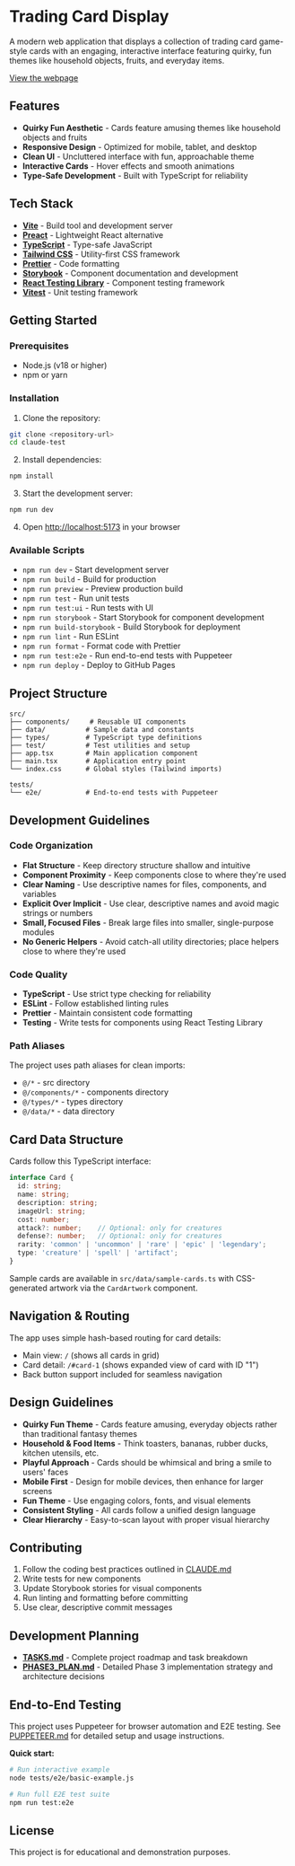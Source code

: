 # Trading Card Display

A modern web application that displays a collection of trading card game-style cards with an
engaging, interactive interface featuring quirky, fun themes like household objects, fruits, and everyday items.

[View the webpage](https://noahsug.github.io/claude-test/)

## Features

- **Quirky Fun Aesthetic** - Cards feature amusing themes like household objects and fruits
- **Responsive Design** - Optimized for mobile, tablet, and desktop
- **Clean UI** - Uncluttered interface with fun, approachable theme
- **Interactive Cards** - Hover effects and smooth animations
- **Type-Safe Development** - Built with TypeScript for reliability

## Tech Stack

- **[Vite](https://vitejs.dev/)** - Build tool and development server
- **[Preact](https://preactjs.com/)** - Lightweight React alternative
- **[TypeScript](https://www.typescriptlang.org/)** - Type-safe JavaScript
- **[Tailwind CSS](https://tailwindcss.com/)** - Utility-first CSS framework
- **[Prettier](https://prettier.io/)** - Code formatting
- **[Storybook](https://storybook.js.org/)** - Component documentation and development
- **[React Testing Library](https://testing-library.com/)** - Component testing framework
- **[Vitest](https://vitest.dev/)** - Unit testing framework

## Getting Started

### Prerequisites

- Node.js (v18 or higher)
- npm or yarn

### Installation

1. Clone the repository:

```bash
git clone <repository-url>
cd claude-test
```

2. Install dependencies:

```bash
npm install
```

3. Start the development server:

```bash
npm run dev
```

4. Open [http://localhost:5173](http://localhost:5173) in your browser

### Available Scripts

- `npm run dev` - Start development server
- `npm run build` - Build for production
- `npm run preview` - Preview production build
- `npm run test` - Run unit tests
- `npm run test:ui` - Run tests with UI
- `npm run storybook` - Start Storybook for component development
- `npm run build-storybook` - Build Storybook for deployment
- `npm run lint` - Run ESLint
- `npm run format` - Format code with Prettier
- `npm run test:e2e` - Run end-to-end tests with Puppeteer
- `npm run deploy` - Deploy to GitHub Pages

## Project Structure

```
src/
├── components/     # Reusable UI components
├── data/          # Sample data and constants
├── types/         # TypeScript type definitions
├── test/          # Test utilities and setup
├── app.tsx        # Main application component
├── main.tsx       # Application entry point
└── index.css      # Global styles (Tailwind imports)

tests/
└── e2e/           # End-to-end tests with Puppeteer
```

## Development Guidelines

### Code Organization

- **Flat Structure** - Keep directory structure shallow and intuitive
- **Component Proximity** - Keep components close to where they're used
- **Clear Naming** - Use descriptive names for files, components, and variables
- **Explicit Over Implicit** - Use clear, descriptive names and avoid magic strings or numbers
- **Small, Focused Files** - Break large files into smaller, single-purpose modules
- **No Generic Helpers** - Avoid catch-all utility directories; place helpers close to where they're used

### Code Quality

- **TypeScript** - Use strict type checking for reliability
- **ESLint** - Follow established linting rules
- **Prettier** - Maintain consistent code formatting
- **Testing** - Write tests for components using React Testing Library

### Path Aliases

The project uses path aliases for clean imports:

- `@/*` - src directory
- `@/components/*` - components directory
- `@/types/*` - types directory
- `@/data/*` - data directory

## Card Data Structure

Cards follow this TypeScript interface:

```typescript
interface Card {
  id: string;
  name: string;
  description: string;
  imageUrl: string;
  cost: number;
  attack?: number;    // Optional: only for creatures
  defense?: number;   // Optional: only for creatures  
  rarity: 'common' | 'uncommon' | 'rare' | 'epic' | 'legendary';
  type: 'creature' | 'spell' | 'artifact';
}
```

Sample cards are available in `src/data/sample-cards.ts` with CSS-generated artwork via the `CardArtwork` component.

## Navigation & Routing

The app uses simple hash-based routing for card details:

- Main view: `/` (shows all cards in grid)
- Card detail: `/#card-1` (shows expanded view of card with ID "1")
- Back button support included for seamless navigation

## Design Guidelines

- **Quirky Fun Theme** - Cards feature amusing, everyday objects rather than traditional fantasy themes
- **Household & Food Items** - Think toasters, bananas, rubber ducks, kitchen utensils, etc.
- **Playful Approach** - Cards should be whimsical and bring a smile to users' faces
- **Mobile First** - Design for mobile devices, then enhance for larger screens
- **Fun Theme** - Use engaging colors, fonts, and visual elements
- **Consistent Styling** - All cards follow a unified design language
- **Clear Hierarchy** - Easy-to-scan layout with proper visual hierarchy

## Contributing

1. Follow the coding best practices outlined in [CLAUDE.md](./CLAUDE.md)
2. Write tests for new components
3. Update Storybook stories for visual components
4. Run linting and formatting before committing
5. Use clear, descriptive commit messages

## Development Planning

- **[TASKS.md](./TASKS.md)** - Complete project roadmap and task breakdown
- **[PHASE3_PLAN.md](./PHASE3_PLAN.md)** - Detailed Phase 3 implementation strategy and architecture decisions

## End-to-End Testing

This project uses Puppeteer for browser automation and E2E testing. See [PUPPETEER.md](./PUPPETEER.md) for detailed setup and usage instructions.

**Quick start:**
```bash
# Run interactive example
node tests/e2e/basic-example.js

# Run full E2E test suite  
npm run test:e2e
```

## License

This project is for educational and demonstration purposes.
